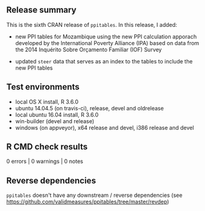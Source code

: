 ## Release summary
This is the sixth CRAN release of `ppitables`. In this release, I added:

* new PPI tables for Mozambique using the new PPI calculation apporach developed
by the International Poverty Alliance (IPA) based on data from the 2014
Inquérito Sobre Orçamento Familiar (IOF) Survey

* updated `steer` data that serves as an index to the tables to include the new
PPI tables

## Test environments
* local OS X install, R 3.6.0
* ubuntu 14.04.5 (on travis-ci), release, devel and oldrelease
* local ubuntu 16.04 install, R 3.6.0
* win-builder (devel and release)
* windows (on appveyor), x64 release and devel, i386 release and devel

## R CMD check results

0 errors | 0 warnings | 0 notes

## Reverse dependencies
`ppitables` doesn't have any downstream / reverse dependencies 
(see https://github.com/validmeasures/ppitables/tree/master/revdep)
